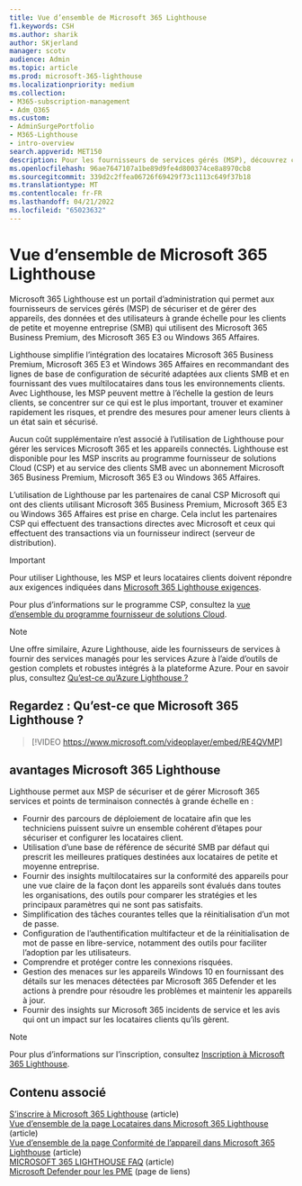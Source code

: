 ```yaml
---
title: Vue d’ensemble de Microsoft 365 Lighthouse
f1.keywords: CSH
ms.author: sharik
author: SKjerland
manager: scotv
audience: Admin
ms.topic: article
ms.prod: microsoft-365-lighthouse
ms.localizationpriority: medium
ms.collection:
- M365-subscription-management
- Adm_O365
ms.custom:
- AdminSurgePortfolio
- M365-Lighthouse
- intro-overview
search.appverid: MET150
description: Pour les fournisseurs de services gérés (MSP), découvrez comment Microsoft 365 Lighthouse pouvez vous aider à sécuriser et gérer les locataires clients dans un emplacement unique.
ms.openlocfilehash: 96ae7647107a1be89d9fe4d800374ce8a8970cb8
ms.sourcegitcommit: 339d2c2ffea06726f69429f73c1113c649f37b18
ms.translationtype: MT
ms.contentlocale: fr-FR
ms.lasthandoff: 04/21/2022
ms.locfileid: "65023632"
---
```

# <a name="overview-of-microsoft-365-lighthouse"></a>Vue d’ensemble de Microsoft 365 Lighthouse

Microsoft 365 Lighthouse est un portail d’administration qui permet aux fournisseurs de services gérés (MSP) de sécuriser et de gérer des appareils, des données et des utilisateurs à grande échelle pour les clients de petite et moyenne entreprise (SMB) qui utilisent des Microsoft 365 Business Premium, des Microsoft 365 E3 ou Windows 365 Affaires. 

Lighthouse simplifie l’intégration des locataires Microsoft 365 Business Premium, Microsoft 365 E3 et Windows 365 Affaires en recommandant des lignes de base de configuration de sécurité adaptées aux clients SMB et en fournissant des vues multilocataires dans tous les environnements clients. Avec Lighthouse, les MSP peuvent mettre à l’échelle la gestion de leurs clients, se concentrer sur ce qui est le plus important, trouver et examiner rapidement les risques, et prendre des mesures pour amener leurs clients à un état sain et sécurisé.

Aucun coût supplémentaire n’est associé à l’utilisation de Lighthouse pour gérer les services Microsoft 365 et les appareils connectés. Lighthouse est disponible pour les MSP inscrits au programme fournisseur de solutions Cloud (CSP) et au service des clients SMB avec un abonnement Microsoft 365 Business Premium, Microsoft 365 E3 ou Windows 365 Affaires.

L’utilisation de Lighthouse par les partenaires de canal CSP Microsoft qui ont des clients utilisant Microsoft 365 Business Premium, Microsoft 365 E3 ou Windows 365 Affaires est prise en charge. Cela inclut les partenaires CSP qui effectuent des transactions directes avec Microsoft et ceux qui effectuent des transactions via un fournisseur indirect (serveur de distribution). 

> [!IMPORTANT] 
> Pour utiliser Lighthouse, les MSP et leurs locataires clients doivent répondre aux exigences indiquées dans [Microsoft 365 Lighthouse exigences](m365-lighthouse-requirements.md).     

Pour plus d’informations sur le programme CSP, consultez la [vue d’ensemble du programme fournisseur de solutions Cloud](/partner-center/csp-overview).

> [!NOTE]  
> Une offre similaire, Azure Lighthouse, aide les fournisseurs de services à fournir des services managés pour les services Azure à l’aide d’outils de gestion complets et robustes intégrés à la plateforme Azure. Pour en savoir plus, consultez [Qu’est-ce qu’Azure Lighthouse ?](/azure/lighthouse/overview)   

## <a name="watch-what-is-microsoft-365-lighthouse"></a>Regardez : Qu’est-ce que Microsoft 365 Lighthouse ?

> [!VIDEO https://www.microsoft.com/videoplayer/embed/RE4QVMP]

## <a name="microsoft-365-lighthouse-benefits"></a>avantages Microsoft 365 Lighthouse

Lighthouse permet aux MSP de sécuriser et de gérer Microsoft 365 services et points de terminaison connectés à grande échelle en :

- Fournir des parcours de déploiement de locataire afin que les techniciens puissent suivre un ensemble cohérent d’étapes pour sécuriser et configurer les locataires client. 
- Utilisation d’une base de référence de sécurité SMB par défaut qui prescrit les meilleures pratiques destinées aux locataires de petite et moyenne entreprise. 
- Fournir des insights multilocataires sur la conformité des appareils pour une vue claire de la façon dont les appareils sont évalués dans toutes les organisations, des outils pour comparer les stratégies et les principaux paramètres qui ne sont pas satisfaits. 
- Simplification des tâches courantes telles que la réinitialisation d’un mot de passe.
- Configuration de l’authentification multifacteur et de la réinitialisation de mot de passe en libre-service, notamment des outils pour faciliter l’adoption par les utilisateurs. 
- Comprendre et protéger contre les connexions risquées.
- Gestion des menaces sur les appareils Windows 10 en fournissant des détails sur les menaces détectées par Microsoft 365 Defender et les actions à prendre pour résoudre les problèmes et maintenir les appareils à jour.
- Fournir des insights sur Microsoft 365 incidents de service et les avis qui ont un impact sur les locataires clients qu’ils gèrent.

> [!NOTE] 
> Pour plus d’informations sur l’inscription, consultez [Inscription à Microsoft 365 Lighthouse](m365-lighthouse-sign-up.md).

## <a name="related-content"></a>Contenu associé

[S’inscrire à Microsoft 365 Lighthouse](m365-lighthouse-sign-up.md) (article)  
[Vue d’ensemble de la page Locataires dans Microsoft 365 Lighthouse](m365-lighthouse-tenants-page-overview.md) (article)   
[Vue d’ensemble de la page Conformité de l’appareil dans Microsoft 365 Lighthouse](m365-lighthouse-device-compliance-page-overview.md) (article)   
[MICROSOFT 365 LIGHTHOUSE FAQ](m365-lighthouse-faq.yml) (article)   
[Microsoft Defender pour les PME](../security/defender-business/index.yml) (page de liens)